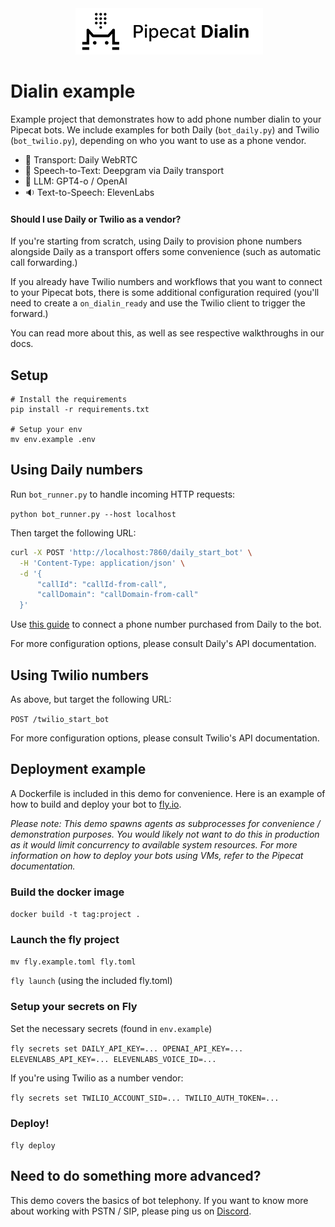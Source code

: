 <div align="center">
 <img alt="pipecat" width="300px" height="auto" src="image.png">
</div>

# Dialin example

Example project that demonstrates how to add phone number dialin to your Pipecat bots. We include examples for both Daily (`bot_daily.py`) and Twilio (`bot_twilio.py`), depending on who you want to use as a phone vendor.

- 🔁 Transport: Daily WebRTC
- 💬 Speech-to-Text: Deepgram via Daily transport
- 🤖 LLM: GPT4-o / OpenAI
- 🔉 Text-to-Speech: ElevenLabs

#### Should I use Daily or Twilio as a vendor?

If you're starting from scratch, using Daily to provision phone numbers alongside Daily as a transport offers some convenience (such as automatic call forwarding.)

If you already have Twilio numbers and workflows that you want to connect to your Pipecat bots, there is some additional configuration required (you'll need to create a `on_dialin_ready` and use the Twilio client to trigger the forward.)

You can read more about this, as well as see respective walkthroughs in our docs.

## Setup

```shell
# Install the requirements
pip install -r requirements.txt

# Setup your env
mv env.example .env
```

## Using Daily numbers

Run `bot_runner.py` to handle incoming HTTP requests:

`python bot_runner.py --host localhost`

Then target the following URL:

```bash
curl -X POST 'http://localhost:7860/daily_start_bot' \
  -H 'Content-Type: application/json' \
  -d '{
      "callId": "callId-from-call",
      "callDomain": "callDomain-from-call"
  }'
```

Use [this guide](https://docs.pipecat.ai/guides/telephony/daily-webrtc) to connect a phone number purchased from Daily to the bot.

For more configuration options, please consult Daily's API documentation.


## Using Twilio numbers

As above, but target the following URL:

`POST /twilio_start_bot`

For more configuration options, please consult Twilio's API documentation.

## Deployment example

A Dockerfile is included in this demo for convenience. Here is an example of how to build and deploy your bot to [fly.io](https://fly.io).

*Please note: This demo spawns agents as subprocesses for convenience / demonstration purposes. You would likely not want to do this in production as it would limit concurrency to available system resources. For more information on how to deploy your bots using VMs, refer to the Pipecat documentation.*

### Build the docker image

`docker build -t tag:project .`

### Launch the fly project

`mv fly.example.toml fly.toml`

`fly launch` (using the included fly.toml)

### Setup your secrets on Fly

Set the necessary secrets (found in `env.example`)

`fly secrets set DAILY_API_KEY=... OPENAI_API_KEY=... ELEVENLABS_API_KEY=... ELEVENLABS_VOICE_ID=...`

If you're using Twilio as a number vendor:

`fly secrets set TWILIO_ACCOUNT_SID=... TWILIO_AUTH_TOKEN=...`

### Deploy!

`fly deploy`

## Need to do something more advanced?

This demo covers the basics of bot telephony. If you want to know more about working with PSTN / SIP, please ping us on [Discord](https://discord.gg/pipecat).
